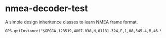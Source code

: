 # nmea-decoder-test
A simple design inheritence classes to learn NMEA frame format.

```
GPS.getInstance("$GPGGA,123519,4807.038,N,01131.324,E,1,08,545.4,M,46.9,M,,*42"))
```
